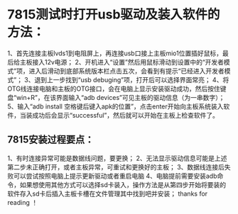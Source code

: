 # 7815测试时打开usb驱动及装入软件的方法：
1、首先连接主板lvds1到电阻屏上，再连接usb口接上主板mio1位置插好鼠标，最后给主板接入12v电源；
2、开机进入“设置”然后用鼠标滑动到设置中的“开发者模式”项，进入后滑动到底部系统版本栏点击五次，会看到有提示“已经进入开发者模式”；
3、退到上一步找到“usb debuging”项，打开后可以选择界面常亮；
4、将OTG线连接电脑和主板的OTG接口，会在电脑上显示安装驱动成功，然后按住键盘“win+R”，在该界面输入“adb devices”可见主板的驱动信息（为一串数字）；
5、输入“adb install 空格键后键入apk的位置”，点击enter开始向主板系统装入软件，当装成功后会显示“successful”，然后就可以开始在主板上检查软件了。
## 7815安装过程要点：
1、有时连接异常可能是数据线问题，要更换；
2、无法显示驱动信息可能是上述第二步未正确打开，或者主板异常，可重试和更换好的主板；
3、数据线连接后失败可以尝试按照电脑上提示更新驱动或者重启电脑
4、电脑提前需要安装adb命令，如果想使用其他方式可以选择sd卡装入，操作方法是从第四步开始将要装的软件存入sd卡后插入主板卡槽在文件管理其中找到吧并安装；
thanks for reading ！
